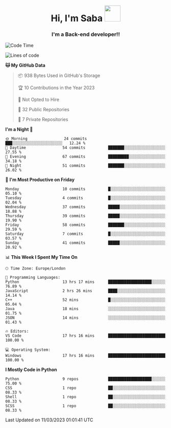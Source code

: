<h1 align="center">Hi, I'm Saba <img src="https://media.giphy.com/media/EdB2g3VFDoKs57oe1w/giphy.gif" width="50"></h1>
<h3 align="center">I'm a Back-end developer!!</h3>

<!--START_SECTION:waka-->
![Code Time](http://img.shields.io/badge/Code%20Time-557%20hrs%2011%20mins-blue)

![Lines of code](https://img.shields.io/badge/From%20Hello%20World%20I%27ve%20Written-20.4%20thousand%20lines%20of%20code-blue)

**🐱 My GitHub Data** 

> 📦 938 Bytes Used in GitHub's Storage 
 > 
> 🏆 10 Contributions in the Year 2023
 > 
> 🚫 Not Opted to Hire
 > 
> 📜 32 Public Repositories 
 > 
> 🔑 7 Private Repositories 
 > 
**I'm a Night 🦉** 

```text
🌞 Morning                24 commits          ███░░░░░░░░░░░░░░░░░░░░░░   12.24 % 
🌆 Daytime                54 commits          ███████░░░░░░░░░░░░░░░░░░   27.55 % 
🌃 Evening                67 commits          █████████░░░░░░░░░░░░░░░░   34.18 % 
🌙 Night                  51 commits          ███████░░░░░░░░░░░░░░░░░░   26.02 % 
```
📅 **I'm Most Productive on Friday** 

```text
Monday                   10 commits          █░░░░░░░░░░░░░░░░░░░░░░░░   05.10 % 
Tuesday                  4 commits           █░░░░░░░░░░░░░░░░░░░░░░░░   02.04 % 
Wednesday                37 commits          █████░░░░░░░░░░░░░░░░░░░░   18.88 % 
Thursday                 39 commits          █████░░░░░░░░░░░░░░░░░░░░   19.90 % 
Friday                   58 commits          ███████░░░░░░░░░░░░░░░░░░   29.59 % 
Saturday                 7 commits           █░░░░░░░░░░░░░░░░░░░░░░░░   03.57 % 
Sunday                   41 commits          █████░░░░░░░░░░░░░░░░░░░░   20.92 % 
```


📊 **This Week I Spent My Time On** 

```text
🕑︎ Time Zone: Europe/London

💬 Programming Languages: 
Python                   13 hrs 17 mins      ███████████████████░░░░░░   76.89 % 
JavaScript               2 hrs 26 mins       ████░░░░░░░░░░░░░░░░░░░░░   14.14 % 
C++                      52 mins             █░░░░░░░░░░░░░░░░░░░░░░░░   05.04 % 
Java                     18 mins             ░░░░░░░░░░░░░░░░░░░░░░░░░   01.75 % 
JSON                     14 mins             ░░░░░░░░░░░░░░░░░░░░░░░░░   01.43 % 

🔥 Editors: 
VS Code                  17 hrs 16 mins      █████████████████████████   100.00 % 

💻 Operating System: 
Windows                  17 hrs 16 mins      █████████████████████████   100.00 % 
```

**I Mostly Code in Python** 

```text
Python                   9 repos             ███████████████████░░░░░░   75.00 % 
CSS                      1 repo              ██░░░░░░░░░░░░░░░░░░░░░░░   08.33 % 
Shell                    1 repo              ██░░░░░░░░░░░░░░░░░░░░░░░   08.33 % 
SCSS                     1 repo              ██░░░░░░░░░░░░░░░░░░░░░░░   08.33 % 
```




 Last Updated on 11/03/2023 01:01:41 UTC
<!--END_SECTION:waka-->
